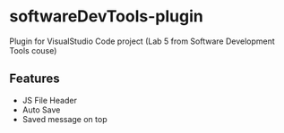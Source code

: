 # softwareDevTools-plugin
Plugin for VisualStudio Code project (Lab 5 from Software Development Tools couse)

## Features
+ JS File Header
+ Auto Save
+ Saved message on top

